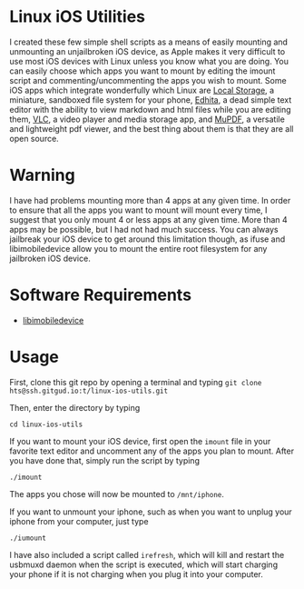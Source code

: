 # Linux iOS Utilities
I created these few simple shell scripts as a means of easily mounting and unmounting an unjailbroken iOS device, as Apple makes it very difficult to use most iOS devices with Linux unless you know what you are doing. You can easily choose which apps you want to mount by editing the imount script and commenting/uncommenting the apps you wish to mount. Some iOS apps which integrate wonderfully which Linux are [Local Storage](https://itunes.apple.com/app/id1339306324), a miniature, sandboxed file system for your phone,  [Edhita](https://itunes.apple.com/us/app/edhita-open-source-text-editor/id398896655), a dead simple text editor with the ability to view markdown and html files while you are editing them, [VLC](https://itunes.apple.com/app/apple-store/id650377962?pt=454758&ct=vodownloadpage&mt=8), a video player and media storage app, and [MuPDF](https://itunes.apple.com/us/app/mupdf/id482941798?mt=8), a versatile and lightweight pdf viewer, and the best thing about them is that they are all open source.

# Warning
I have had problems mounting more than 4 apps at any given time. In order to ensure that all the apps you want to mount will mount every time, I suggest that you only mount 4 or less apps at any given time. More than 4 apps may be possible, but I had not had much success. You can always jailbreak your iOS device to get around this limitation though, as ifuse and libimobiledevice allow you to mount the entire root filesystem for any jailbroken iOS device.

# Software Requirements
* [libimobiledevice](https://www.libimobiledevice.org/)

# Usage
First, clone this git repo by opening a terminal and typing ```git clone hts@ssh.gitgud.io:t/linux-ios-utils.git```

Then, enter the directory by typing

```cd linux-ios-utils```

If you want to mount your iOS device, first open the ```imount``` file in your favorite text editor and uncomment any of the apps you plan to mount. After you have done that, simply run the script by typing

```./imount```

The apps you chose will now be mounted to ```/mnt/iphone```.

If you want to unmount your iphone, such as when you want to unplug your iphone from your computer, just type

```./iumount```

I have also included a script called ```irefresh```, which will kill and restart the usbmuxd daemon when the script is executed, which will start charging your phone if it is not charging when you plug it into your computer. 
